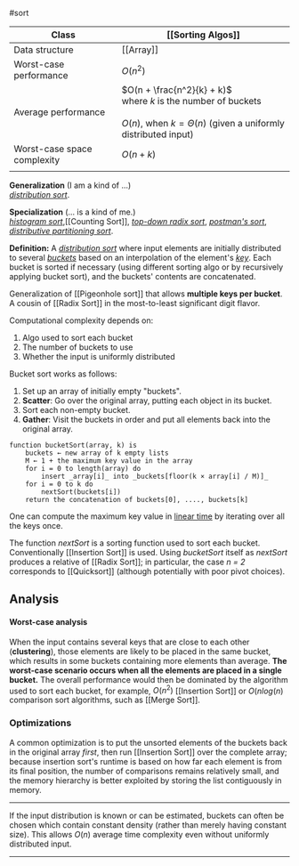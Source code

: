 #sort

| Class                       | [[Sorting Algos]]                                                                                                                          |
| --------------------------- | ------------------------------------------------------------------------------------------------------------------------------------------ |
| Data structure              | [[Array]]                                                                                                                                  |
| Worst-case performance<br>  | $O(n^2)$                                                                                                                                   |
| Average performance         | $O(n + \frac{n^2}{k} + k)$<br>where $k$ is the number of buckets<br><br>$O(n)$, when $k = \Theta(n)$ (given a uniformly distributed input) |
| Worst-case space complexity | $O(n+k)$                                                                                                                                   |
|                             |                                                                                                                                            |

**Generalization** (I am a kind of ...)  
[_distribution sort_](https://xlinux.nist.gov/dads/HTML/distributionSort.html).

**Specialization** (... is a kind of me.)  
[_histogram sort_](https://xlinux.nist.gov/dads/HTML/histogramSort.html),[[Counting Sort]], [_top-down radix sort_](https://xlinux.nist.gov/dads/HTML/topdownRadixSort.html), [_postman's sort_](https://xlinux.nist.gov/dads/HTML/postmansort.html), [_distributive partitioning sort_](https://xlinux.nist.gov/dads/HTML/distributivePartitioningSort.html).

**Definition:** A [_distribution sort_](https://xlinux.nist.gov/dads/HTML/distributionSort.html) where input elements are initially distributed to several [_buckets_](https://xlinux.nist.gov/dads/HTML/bucket.html) based on an interpolation of the element's [_key_](https://xlinux.nist.gov/dads/HTML/key.html). Each bucket is sorted if necessary (using different sorting algo or by recursively applying bucket sort), and the buckets' contents are concatenated.


Generalization of [[Pigeonhole sort]] that allows **multiple keys per bucket**.
A cousin of [[Radix Sort]] in the most-to-least significant digit flavor.

Computational complexity depends on:
1. Algo used to sort each bucket
2. The number of buckets to use
3. Whether the input is uniformly distributed

Bucket sort works as follows:
1. Set up an array of initially empty "buckets".
2. **Scatter**: Go over the original array, putting each object in its bucket.
3. Sort each non-empty bucket.
4. **Gather**: Visit the buckets in order and put all elements back into the original array.

```
function bucketSort(array, k) is
    buckets ← new array of k empty lists
    M ← 1 + the maximum key value in the array
    for i = 0 to length(array) do
        insert _array[i]_ into _buckets[floor(k × array[i] / M)]_
    for i = 0 to k do 
        nextSort(buckets[i])
    return the concatenation of buckets[0], ...., buckets[k]
```
One can compute the maximum key value in [linear time](https://en.wikipedia.org/wiki/Linear_time "Linear time") by iterating over all the keys once.

The function _nextSort_ is a sorting function used to sort each bucket.  Conventionally [[Insertion Sort]] is used.
Using _bucketSort_ itself as _nextSort_ produces a relative of [[Radix Sort]]; in particular, the case _n = 2_ corresponds to [[Quicksort]] (although potentially with poor pivot choices).

## Analysis

#### Worst-case analysis
When the input contains several keys that are close to each other (**clustering**), those elements are likely to be placed in the same bucket, which results in some buckets containing more elements than average. **The worst-case scenario occurs when all the elements are placed in a single bucket.** The overall performance would then be dominated by the algorithm used to sort each bucket, for example, $O(n^2)$ [[Insertion Sort]] or  $O(nlog(n)$ comparison sort algorithms, such as [[Merge Sort]].

### Optimizations
A common optimization is to put the unsorted elements of the buckets back in the original array _first_, then run [[Insertion Sort]] over the complete array; because insertion sort's runtime is based on how far each element is from its final position, the number of comparisons remains relatively small, and the memory hierarchy is better exploited by storing the list contiguously in memory.

****
If the input distribution is known or can be estimated, buckets can often be chosen which contain constant density (rather than merely having constant size). This allows $O ( n )$ average time complexity even without uniformly distributed input.
****